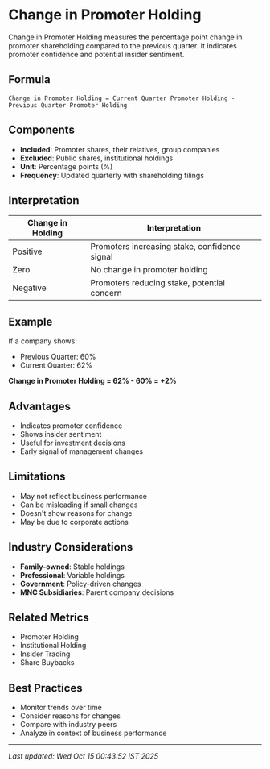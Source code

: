 # Change in Promoter Holding


Change in Promoter Holding measures the percentage point change in promoter shareholding compared to the previous quarter. It indicates promoter confidence and potential insider sentiment.

## Formula
```text
Change in Promoter Holding = Current Quarter Promoter Holding - Previous Quarter Promoter Holding
```

## Components
- **Included**: Promoter shares, their relatives, group companies
- **Excluded**: Public shares, institutional holdings
- **Unit**: Percentage points (%)
- **Frequency**: Updated quarterly with shareholding filings

## Interpretation
| Change in Holding | Interpretation |
|-------------------|----------------|
| Positive | Promoters increasing stake, confidence signal |
| Zero | No change in promoter holding |
| Negative | Promoters reducing stake, potential concern |

## Example
If a company shows:
- Previous Quarter: 60%
- Current Quarter: 62%

**Change in Promoter Holding = 62% - 60% = +2%**

## Advantages
- Indicates promoter confidence
- Shows insider sentiment
- Useful for investment decisions
- Early signal of management changes

## Limitations
- May not reflect business performance
- Can be misleading if small changes
- Doesn't show reasons for change
- May be due to corporate actions

## Industry Considerations
- **Family-owned**: Stable holdings
- **Professional**: Variable holdings
- **Government**: Policy-driven changes
- **MNC Subsidiaries**: Parent company decisions

## Related Metrics
- Promoter Holding
- Institutional Holding
- Insider Trading
- Share Buybacks

## Best Practices
- Monitor trends over time
- Consider reasons for changes
- Compare with industry peers
- Analyze in context of business performance

---
*Last updated: Wed Oct 15 00:43:52 IST 2025*
